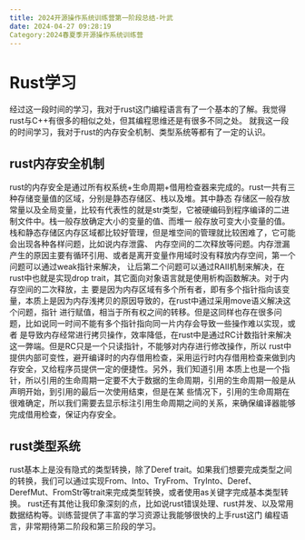 ```yaml
---
title: 2024开源操作系统训练营第一阶段总结-叶武
date: 2024-04-27 09:28:19
Category:2024春夏季开源操作系统训练营
---
```

<!-- more -->
# Rust学习
  经过这一段时间的学习，我对于rust这门编程语言有了一个基本的了解。我觉得rust与C++有很多的相似之处，但其编程思维还是有很多不同之处。
就我这一段的时间学习，我对于rust的内存安全机制、类型系统等都有了一定的认识。
## rust内存安全机制
  rust的内存安全是通过所有权系统+生命周期+借用检查器来完成的。rust一共有三种存储变量值的区域，分别是静态存储区、栈以及堆。其中静态
存储区一般存放常量以及全局变量，比较有代表性的就是str类型，它被硬编码到程序编译的二进制文件中。栈一般存放确定大小的变量的值、而堆一
般存放可变大小变量的值。栈和静态存储区内存区域都比较好管理，但是堆空间的管理就比较困难了，它可能会出现各种各样问题，比如说内存泄露、
内存空间的二次释放等问题。内存泄漏产生的原因主要有循环引用、或者是离开变量作用域时没有释放内存空间，第一个问题可以通过weak指针来解决，
让后第二个问题可以通过RAII机制来解决，在rust中也就是实现drop trait，其它面向对象语言就是使用析构函数解决。对于内存空间的二次释放，主
要是因为内存区域有多个所有者，即有多个指针指向该变量，本质上是因为内存浅拷贝的原因导致的，在rust中通过采用move语义解决这个问题，指针
进行赋值，相当于所有权之间的转移。但是这同样也存在很多问题，比如说同一时间不能有多个指针指向同一片内存会导致一些操作难以实现，或者
是导致内存经常进行拷贝操作，效率降低，在rust中是通过RC计数指针来解决这一弊端。但是RC只是一个只读指针，不能够对内存进行修改操作，所以
rust中提供内部可变性，避开编译时的内存借用检查，采用运行时内存借用检查来做到内存安全，又给程序员提供一定的便捷性。另外，我们知道引用
本质上也是一个指针，所以引用的生命周期一定要不大于数据的生命周期，引用的生命周期一般是从声明开始，到引用的最后一次使用结束，但是在某
些情况下，引用的生命周期在很难确定，所以我们需要去显示标注引用生命周期之间的关系，来确保编译器能够完成借用检查，保证内存安全。
## rust类型系统
  rust基本上是没有隐式的类型转换，除了Deref trait。如果我们想要完成类型之间的转换，我们可以通过实现From、Into、TryFrom、TryInto、Deref、
DerefMut、FromStr等trait来完成类型转换，或者使用as关键字完成基本类型转换。
  rust还有其他让我印象深刻的点，比如说rust错误处理、rust并发、以及常用数据结构等。训练营提供了丰富的学习资源让我能够很快的上手rust这门
编程语言，非常期待第二阶段和第三阶段的学习。
